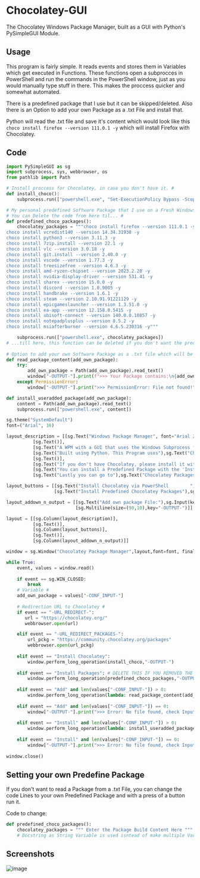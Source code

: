 # Chocolatey-GUI
The Chocolatey Windows Package Manager, built as a GUI with Python's PySimpleGUI Module.


## Usage

This program is fairly simple. It reads events and stores them in Variables which get executed in Functions.
These functions open a subprocces in PowerShell and run the commands in the PowerShell window, just as you would manually type stuff in there.
This makes the proccess quicker and somewhat automated.

There is a predefined package that I use but it can be skipped/deleted.
Also there is an Option to add your own Package as a .txt File and install that.

Python will read the .txt file and save it's content which would look like this ``` choco install firefox --version 111.0.1 -y ``` which will install Firefox with Chocolatey.


## Code
```python
import PySimpleGUI as sg
import subprocess, sys, webbrowser, os
from pathlib import Path

# Install proccess for Chocolatey, in case you don't have it. #
def install_choco():
    subprocess.run(["powershell.exe", "Set-ExecutionPolicy Bypass -Scope Process -Force; [System.Net.ServicePointManager]::SecurityProtocol = [System.Net.ServicePointManager]::SecurityProtocol -bor 3072; iex ((New-Object System.Net.WebClient).DownloadString('https://community.chocolatey.org/install.ps1'))"])

# My personal predefined Software Package that I use on a Fresh Windows Install. #
# You can Delete the code from here til... #
def predefined_choco_packages():
    chocolatey_packages = """choco install firefox --version 111.0.1 -y
choco install vcredist140 --version 14.34.31938 -y
choco install python3 --version 3.11.3 -y
choco install 7zip.install --version 22.1 -y
choco install vlc --version 3.0.18 -y
choco install git.install --version 2.40.0 -y
choco install vscode --version 1.77.3 -y
choco install treesizefree --version 4.6.3 -y
choco install amd-ryzen-chipset --version 2023.2.28 -y
choco install nvidia-display-driver --version 531.41 -y
choco install sharex --version 15.0.0 -y
choco install discord --version 1.0.9005 -y
choco install handbrake --version 1.6.1 -y
choco install steam --version 2.10.91.91221129 -y
choco install epicgameslauncher --version 1.3.51.0 -y
choco install ea-app --version 12.158.0.5415 -y
choco install ubisoft-connect --version 140.0.0.10857 -y
choco install notepadplusplus --version 8.5.2 -y
choco install msiafterburner --version 4.6.5.230316 -y"""

    subprocess.run(["powershell.exe", chocolatey_packages])
# ...till here, this function can be deleted if you don't want the predefined package.  #
    
# Option to add your own Software Package as a .txt file which will be read and executed. #
def read_package_content(add_own_package):
    try:
        add_own_package = Path(add_own_package).read_text()
        window["-OUTPUT-"].print(f">>> Your Package contains:\n{add_own_package}")
    except PermissionError:
        window["-OUTPUT-"].print(">>> PermissionError: File not found!")

def install_useradded_package(add_own_package):
    content = Path(add_own_package).read_text()
    subprocess.run(["powershell.exe", content])

sg.theme("SystemDefault")
font=("Arial", 16)

layout_description = [[sg.Text("Windows Package Manager", font="Arial 20 bold underline")],
          [sg.Text()],
          [sg.Text("A WPM with a GUI that uses the Windows Subprocess for executing commands in the Terminal/Command Prompt.")],
          [sg.Text("Built using Python. This Program uses"),sg.Text("Chocolatey",font="Arial 14 underline",text_color="#42b3f5",enable_events=True,tooltip="Redirect Link to Chocolatey's Website.", key="-URL_REDIRECT-"),sg.Text("a solid WPM which executes commands and installs Software.")],
          [sg.Text()],
          [sg.Text("If you don't have Chocolatey, please install it with the 'Install Chocolatey' button.")],
          [sg.Text("You can install a Predefined Package with the 'Install Packages' but it's not reccommended.")],
          [sg.Text("Lastly you can go to"),sg.Text("Chocolatey Packages",font="Arial 14 underline",text_color="#42b3f5",enable_events=True,tooltip="Redirect Link to Chocolatey's Package Page.", key="-URL_REDIRECT_PACKAGES-"),sg.Text("and bundle your own Packages and add it as a .txt File to this Program.")]]

layout_buttons = [[sg.Text("Install Chocolatey via PowerShell        "),sg.Button("Install Chocolatey")],
                  [sg.Text("Install Predefined Chocolatey Packages"),sg.Button("Install Packages")]] # DELETE THIS IF YOU REMOVED THE PREDEFINED PACKAGES FUNCTION ABOVE #

layout_addown_n_output = [[sg.Text("Add own package File:"),sg.Input(key="-CONF_INPUT-"),sg.FileBrowse(file_types=(("Text Files", "*.txt"),)),sg.Button("Add"),sg.Button("Install")],
                          [sg.Multiline(size=(90,10),key="-OUTPUT-")]]

layout = [[sg.Column(layout_description)],
          [sg.Text()],
          [sg.Column(layout_buttons)],
          [sg.Text()],
          [sg.Column(layout_addown_n_output)]]

window = sg.Window("Chocolatey Package Manager",layout,font=font, finalize=True)

while True:
    event, values = window.read()
    
    if event == sg.WIN_CLOSED:
        break
    # Variable #
    add_own_package = values["-CONF_INPUT-"]
    
    # Redirection URL to Chocolatey #
    if event == "-URL_REDIRECT-":
       url = "https://chocolatey.org/"
       webbrowser.open(url)

    elif event == "-URL_REDIRECT_PACKAGES-":
        url_pckg = "https://community.chocolatey.org/packages"
        webbrowser.open(url_pckg)
       
    elif event == "Install Chocolatey":
        window.perform_long_operation(install_choco,"-OUTPUT-")
        
    elif event == "Install Packages": # DELETE THIS IF YOU REMOVED THE PREDEFINED PACKAGES FUNCTION ABOVE #
        window.perform_long_operation(predefined_choco_packages,"-OUTPUT-") # DELETE THIS IF YOU REMOVED THE PREDEFINED PACKAGES FUNCTION ABOVE #
        
    elif event == "Add" and len(values["-CONF_INPUT-"]) > 0:
        window.perform_long_operation(lambda: read_package_content(add_own_package),"-OUTPUT-")
 
    elif event == "Add" and len(values["-CONF_INPUT-"]) == 0:
        window["-OUTPUT-"].print(">>> Error: No file found, check Input.")
        
    elif event == "Install" and len(values["-CONF_INPUT-"]) > 0:
        window.perform_long_operation(lambda: install_useradded_package(add_own_package),"-OUTPUT-")
        
    elif event == "Install" and len(values["-CONF_INPUT-"]) == 0:
        window["-OUTPUT-"].print(">>> Error: No file found, check Input.")
        
window.close()

```

## Setting your own Predefine Package

If you don't want to read a Package from a .txt File, you can change the code Lines to your own Predefined Package and with a press of a button run it.

Code to change:
```python
def predefined_choco_packages():
    chocolatey_packages = """ Enter the Package Build Content Here """
    # Docstring as String Variable is used isntead of make multiple Variables where each would start with choco install APPNAME 
```

## Screenshots
![image](https://user-images.githubusercontent.com/93329694/231969403-8795ff8c-7346-4bc7-b15a-48779dad2b87.png)


